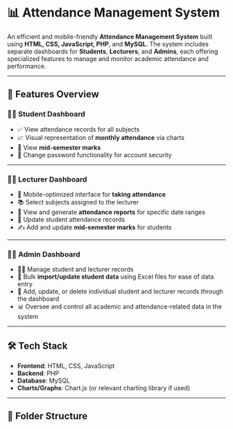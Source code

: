# 📊 Attendance Management System

An efficient and mobile-friendly **Attendance Management System** built using **HTML, CSS, JavaScript, PHP**, and **MySQL**. The system includes separate dashboards for **Students**, **Lecturers**, and **Admins**, each offering specialized features to manage and monitor academic attendance and performance.

---

## 🚀 Features Overview

### 👨‍🎓 Student Dashboard
- ✅ View attendance records for all subjects
- 📈 Visual representation of **monthly attendance** via charts
- 🧾 View **mid-semester marks**
- 🔐 Change password functionality for account security

---

### 👩‍🏫 Lecturer Dashboard
- 📱 Mobile-optimized interface for **taking attendance**
- 📚 Select subjects assigned to the lecturer
- 📆 View and generate **attendance reports** for specific date ranges
- 🔄 Update student attendance records
- ✍️ Add and update **mid-semester marks** for students

---

### 👨‍💼 Admin Dashboard
- 👨‍🎓 Manage student and lecturer records
- 📁 Bulk **import/update student data** using Excel files for ease of data entry
- 🔄 Add, update, or delete individual student and lecturer records through the dashboard
- 📊 Oversee and control all academic and attendance-related data in the system

---

## 🛠️ Tech Stack
- **Frontend**: HTML, CSS, JavaScript
- **Backend**: PHP
- **Database**: MySQL
- **Charts/Graphs**: Chart.js (or relevant charting library if used)

---

## 📁 Folder Structure
